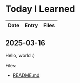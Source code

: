 # Today I Learned

| Date | Entry | Files |
| --- | --- | --- |

## 2025-03-16

Hello, world :)

Files:
- [README.md](files/2025-03-16_README.md)
